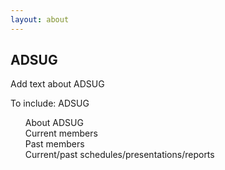 ```yaml
---
layout: about
---
```


<h2>ADSUG</h2>

<p>Add text about ADSUG</p>

<p>To include:
<l>ADSUG </l> <br>
<ul>
<l>About ADSUG</l><br>
<l>Current members</l><br>
<l>Past members</l><br>
<l>Current/past schedules/presentations/reports</l><br>
</ul>
</p>

